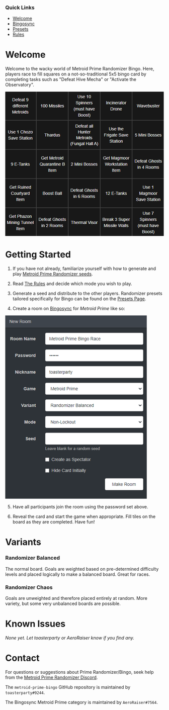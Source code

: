 ### Quick Links
- [Welcome](index.md)
- [Bingosync](https://www.bingosync.com/)
- [Presets](presets/presets.md)
- [Rules](rules.md)

# Welcome

Welcome to the wacky world of Metroid Prime Randomizer Bingo. Here, players race to fill squares on a not-so-traditional 5x5 bingo card by completing tasks such as "Defeat Hive Mecha" or "Activate the Observatory".

![](img/board.png)

# Getting Started

1) If you have not already, familiarize yourself with how to generate and play [Metroid Prime Randomizer seeds](https://randomizer.metroidprime.run/).

2) Read [The Rules](rules.md) and decide which mode you wish to play.

3) Generate a seed and distribute to the other players. Randomizer presets tailored specifically for Bingo can be found on the [Presets Page](presets/presets.md).

4) Create a room on [Bingosync](https://www.bingosync.com/) for *Metroid Prime* like so:

![](img/create.png)

5) Have all participants join the room using the password set above.

6) Reveal the card and start the game when appropriate. Fill tiles on the board as they are completed. Have fun!

# Variants

### Randomizer Balanced

The normal board. Goals are weighted based on pre-determined difficulty levels and placed logically to make a balanced board. Great for races.

### Randomizer Chaos

Goals are unweighted and therefore placed entirely at random. More variety, but some very unbalanced boards are possible.

# Known Issues

*None yet. Let toasterparty or AeroRaiser know if you find any.*

# Contact

For questions or suggestions about Prime Randomizer/Bingo, seek help from the [Metroid Prime Randomizer Discord](https://discord.com/invite/WWGcay6).

The `metroid-prime-bingo` GitHub repository is maintained by `toasterparty#9244`.

The Bingosync Metroid Prime category is maintained by `AeroRaiser#7564`.
